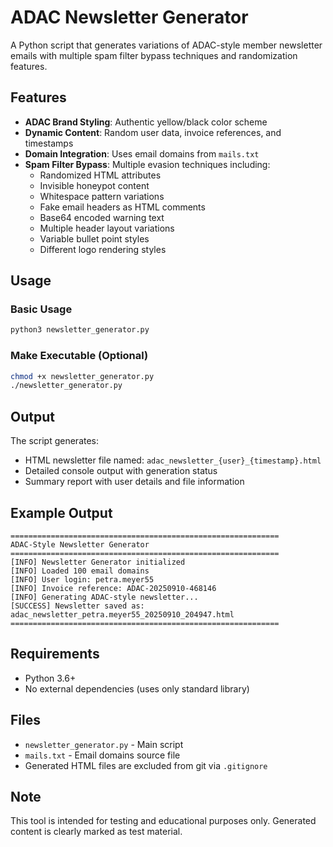 # ADAC Newsletter Generator

A Python script that generates variations of ADAC-style member newsletter emails with multiple spam filter bypass techniques and randomization features.

## Features

- **ADAC Brand Styling**: Authentic yellow/black color scheme
- **Dynamic Content**: Random user data, invoice references, and timestamps
- **Domain Integration**: Uses email domains from `mails.txt`
- **Spam Filter Bypass**: Multiple evasion techniques including:
  - Randomized HTML attributes
  - Invisible honeypot content
  - Whitespace pattern variations
  - Fake email headers as HTML comments
  - Base64 encoded warning text
  - Multiple header layout variations
  - Variable bullet point styles
  - Different logo rendering styles

## Usage

### Basic Usage
```bash
python3 newsletter_generator.py
```

### Make Executable (Optional)
```bash
chmod +x newsletter_generator.py
./newsletter_generator.py
```

## Output

The script generates:
- HTML newsletter file named: `adac_newsletter_{user}_{timestamp}.html`
- Detailed console output with generation status
- Summary report with user details and file information

## Example Output

```
============================================================
ADAC-Style Newsletter Generator
============================================================
[INFO] Newsletter Generator initialized
[INFO] Loaded 100 email domains
[INFO] User login: petra.meyer55
[INFO] Invoice reference: ADAC-20250910-468146
[INFO] Generating ADAC-style newsletter...
[SUCCESS] Newsletter saved as: adac_newsletter_petra.meyer55_20250910_204947.html
============================================================
```

## Requirements

- Python 3.6+
- No external dependencies (uses only standard library)

## Files

- `newsletter_generator.py` - Main script
- `mails.txt` - Email domains source file
- Generated HTML files are excluded from git via `.gitignore`

## Note

This tool is intended for testing and educational purposes only. Generated content is clearly marked as test material.